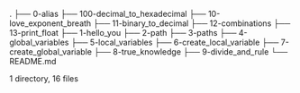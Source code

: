 .
├── 0-alias
├── 100-decimal_to_hexadecimal
├── 10-love_exponent_breath
├── 11-binary_to_decimal
├── 12-combinations
├── 13-print_float
├── 1-hello_you
├── 2-path
├── 3-paths
├── 4-global_variables
├── 5-local_variables
├── 6-create_local_variable
├── 7-create_global_variable
├── 8-true_knowledge
├── 9-divide_and_rule
└── README.md

1 directory, 16 files
